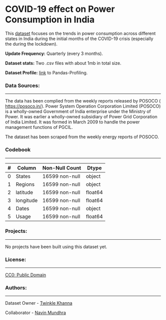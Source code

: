 # COVID-19 effect on Power Consumption in India
This [dataset](https://www.kaggle.com/twinkle0705/state-wise-power-consumption-in-india?select=long_data_.csv) focuses on the trends in power consumption across different states in India during the initial months of the COVID-19 crisis (especially the during the lockdown).

**Update Frequency:** Quarterly (every 3 months).

**Dataset stats:** Two .csv files with about 1mb in total size.

**Dataset Profile:** [link](https://sfu-db.github.io/covid19-datasets/webpages/powerconsumption_india_covid19.html) to Pandas-Profiling.

### Data Sources:
--------
The data has been complied from the weekly reports released by POSOCO (
https://posoco.in/).
Power System Operation Corporation Limited (POSOCO) is a wholly-owned Government of India enterprise under the Ministry of Power. It was earlier a wholly-owned subsidiary of Power Grid Corporation of India Limited. It was formed in March 2009 to handle the power management functions of PGCIL.

The dataset has been scraped from the weekly energy reports of POSOCO.
### Codebook
--------------
| #  | Column   |  Non-Null Count | Dtype  |
|--- | ------   |  -------------- | ----- | 
 |0 |  States|     16599 non-null|  object| 
 |1 |  Regions   | 16599 non-null|  object  |
 |2 |  latitude  | 16599 non-null|  float64 |
 |3 |  longitude | 16599 non-null|  float64 |
 |4 |  Dates     | 16599 non-null|  object |
 |5 |  Usage    |  16599 non-null|  float64 |
 
### Projects:
-------------
No projects have been built using this dataset yet. 

### License:
-------------
[CC0: Public Domain](https://creativecommons.org/publicdomain/zero/1.0/)

### Authors:
-------------
Dataset Owner - [Twinkle Khanna](https://www.kaggle.com/twinkle0705)

Collaborator - [Navin Mundhra](https://www.kaggle.com/navinmundhra)  
